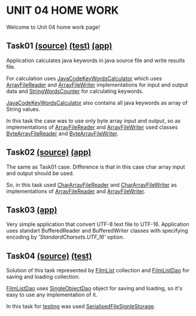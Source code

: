 UNIT 04 HOME WORK
=================

Welcome to Unit 04 home work page!

Task01 [(source)](https://github.com/MuH3gPaB/epam_courses/tree/master/UNIT04/src/main/java/my/epam/unit04/task01) [(test)](https://github.com/MuH3gPaB/epam_courses/blob/master/UNIT04/src/test/java/my/epam/unit04/task01/StringWordsCounterTest.java) [(app)](https://github.com/MuH3gPaB/epam_courses/blob/master/UNIT04/src/main/java/my/epam/unit04/task01/App.java)
----------------------------------------
Application calculates java keywords in java source file and write
results file.

 For calculation uses [JavaCodeKeyWordsCalculator](https://github.com/MuH3gPaB/epam_courses/blob/master/UNIT04/src/main/java/my/epam/unit04/words_calculator/JavaCodeKeyWordsCalculator.java) which uses
 [ArrayFileReader](https://github.com/MuH3gPaB/epam_courses/blob/master/UNIT04/src/main/java/my/epam/unit04/words_calculator/ArrayFileReader.java) and [ArrayFileWriter](https://github.com/MuH3gPaB/epam_courses/blob/master/UNIT04/src/main/java/my/epam/unit04/words_calculator/ArrayFileWriter.java) implementations for
 input and output data and [StringWordsCounter](https://github.com/MuH3gPaB/epam_courses/blob/master/UNIT04/src/main/java/my/epam/unit04/words_calculator/StringWordsCounter.java) for calculating
 keywords.

 [JavaCodeKeyWordsCalculator](https://github.com/MuH3gPaB/epam_courses/blob/master/UNIT04/src/main/java/my/epam/unit04/words_calculator/JavaCodeKeyWordsCalculator.java) also contains
 all java keywords as array of String values.

In this task the case was to use only byte array input and output, so
as implementations of [ArrayFileReader](https://github.com/MuH3gPaB/epam_courses/blob/master/UNIT04/src/main/java/my/epam/unit04/words_calculator/ArrayFileReader.java) and [ArrayFileWriter](https://github.com/MuH3gPaB/epam_courses/blob/master/UNIT04/src/main/java/my/epam/unit04/words_calculator/ArrayFileWriter.java) used
 classes [ByteArrayFileReader](https://github.com/MuH3gPaB/epam_courses/blob/master/UNIT04/src/main/java/my/epam/unit04/task01/ByteArrayFileReader.java) and [ByteArrayFileWriter](https://github.com/MuH3gPaB/epam_courses/blob/master/UNIT04/src/main/java/my/epam/unit04/task01/ByteArrayFileWriter.java).


Task02 [(source)](https://github.com/MuH3gPaB/epam_courses/tree/master/UNIT04/src/main/java/my/epam/unit04/task02) [(app)](https://github.com/MuH3gPaB/epam_courses/blob/master/UNIT04/src/main/java/my/epam/unit04/task02/App.java)
-----------------------------
The same as Task01 case. Difference is that in this case char array input
and output should be used.

So, in this task used [CharArrayFileReader](https://github.com/MuH3gPaB/epam_courses/blob/master/UNIT04/src/main/java/my/epam/unit04/task02/CharArrayFileReader.java) and [CharArrayFileWriter](https://github.com/MuH3gPaB/epam_courses/blob/master/UNIT04/src/main/java/my/epam/unit04/task02/CharArrayFileWriter.java) as
implementations of [ArrayFileReader](https://github.com/MuH3gPaB/epam_courses/blob/master/UNIT04/src/main/java/my/epam/unit04/words_calculator/ArrayFileReader.java) and [ArrayFileWriter](https://github.com/MuH3gPaB/epam_courses/blob/master/UNIT04/src/main/java/my/epam/unit04/words_calculator/ArrayFileWriter.java).

Task03 [(app)](https://github.com/MuH3gPaB/epam_courses/blob/master/UNIT04/src/main/java/my/epam/unit04/task03/App.java)
----------------
Very simple application that convert UTF-8 text file to UTF-16.
Application uses standart BufferedReader and BufferedWriter classes
 with specifying encoding by _'StandardCharsets.UTF_16'_ option.

Task04 [(source)](https://github.com/MuH3gPaB/epam_courses/tree/master/UNIT04/src/main/java/my/epam/unit04/task04) [(test)](https://github.com/MuH3gPaB/epam_courses/tree/master/UNIT04/src/test/java/my/epam/unit04/task04)
------------------------------
Solution of this task represented by [FilmList](https://github.com/MuH3gPaB/epam_courses/blob/master/UNIT04/src/main/java/my/epam/unit04/task04/collections/FilmsList.java) collection and
[FilmListDao](https://github.com/MuH3gPaB/epam_courses/blob/master/UNIT04/src/main/java/my/epam/unit04/task04/dao/FilmsListDao.java) for saving and loading collection.

[FilmListDao](https://github.com/MuH3gPaB/epam_courses/blob/master/UNIT04/src/main/java/my/epam/unit04/task04/dao/FilmsListDao.java) uses [SingleObjectDao](https://github.com/MuH3gPaB/epam_courses/blob/master/UNIT04/src/main/java/my/epam/unit04/task04/dao/SingleObjectDao.java) object for saving
 and loading, so it's easy to use any implementation of it.

  In this task for [testing](https://github.com/MuH3gPaB/epam_courses/blob/master/UNIT04/src/test/java/my/epam/unit04/task04/dao/FilmsListDaoTest.java) was used [SerialisedFileSignleStorage](https://github.com/MuH3gPaB/epam_courses/blob/master/UNIT04/src/main/java/my/epam/unit04/task04/dao/SerialisedFileSingleStorage.java).

